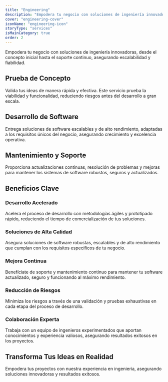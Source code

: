 ```yaml
---
title: "Engineering"
description: "Empodera tu negocio con soluciones de ingeniería innovadoras, desde el concepto inicial hasta el soporte continuo, asegurando escalabilidad y fiabilidad."
cover: "engineering-cover"
iconName: "engineering-icon"
storyType: "services"
isMainCategory: true
order: 2 
---
```


Empodera tu negocio con soluciones de ingeniería innovadoras, desde el concepto inicial hasta el soporte continuo, asegurando escalabilidad y fiabilidad.

## Prueba de Concepto

Valida tus ideas de manera rápida y efectiva. Este servicio prueba la viabilidad y funcionalidad, reduciendo riesgos antes del desarrollo a gran escala.

## Desarrollo de Software

Entrega soluciones de software escalables y de alto rendimiento, adaptadas a los requisitos únicos del negocio, asegurando crecimiento y excelencia operativa.

## Mantenimiento y Soporte

Proporciona actualizaciones continuas, resolución de problemas y mejoras para mantener los sistemas de software robustos, seguros y actualizados.

## Beneficios Clave

### Desarrollo Acelerado

Acelera el proceso de desarrollo con metodologías ágiles y prototipado rápido, reduciendo el tiempo de comercialización de tus soluciones.

### Soluciones de Alta Calidad

Asegura soluciones de software robustas, escalables y de alto rendimiento que cumplan con los requisitos específicos de tu negocio.

### Mejora Continua

Benefíciate de soporte y mantenimiento continuo para mantener tu software actualizado, seguro y funcionando al máximo rendimiento.

### Reducción de Riesgos

Minimiza los riesgos a través de una validación y pruebas exhaustivas en cada etapa del proceso de desarrollo.

### Colaboración Experta

Trabaja con un equipo de ingenieros experimentados que aportan conocimientos y experiencia valiosos, asegurando resultados exitosos en los proyectos.

## Transforma Tus Ideas en Realidad

Empodera tus proyectos con nuestra experiencia en ingeniería, asegurando soluciones innovadoras y resultados exitosos.
